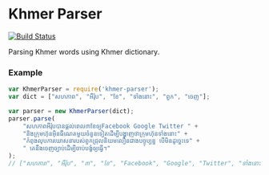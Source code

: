 # Khmer Parser

[![Build Status](https://travis-ci.org/Khmerload/khmer-parser.svg?branch=master)](https://travis-ci.org/Khmerload/khmer-parser)

Parsing Khmer words using Khmer dictionary.

### Example

```javascript
var KhmerParser = require('khmer-parser');
var dict = ["សហភាព", "អឺរ៉ុប", "ខែ", "ទាំងនោះ", "ពួក", "ចេញ"];

var parser = new KhmerParser(dict);
parser.parse(
    "សហភាពអឺរ៉ុបបានផ្ដល់ពេល៣ខែឲ្យFacebook Google Twitter " + 
    "និងក្រុមហ៊ុនអ៊ិនធឺណេតមួយចំនួនទៀតដើម្បីបង្ហាញថាក្រុមហ៊ុនទាំងនោះ" + 
    "កំពុងលុបការឃោសនារបស់ពួកជ្រុលនិយមលឿនជាងបច្ចុប្បន្ន បើមិនដូច្នេះទេ" + 
    " គេនឹងចេញច្បាប់ដើម្បីចាប់បង្ខំឲ្យធ្វើ។"
);
// ["សហភាព", "អឺរ៉ុប", "៣", "ខែ", "Facebook", "Google", "Twitter", "ទាំងនោះ", "ពួក", "ចេញ"]
```
